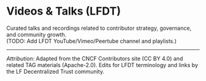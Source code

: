 # Videos & Talks (LFDT)

Curated talks and recordings related to contributor strategy, governance, and community growth.  
(TODO: Add LFDT YouTube/Vimeo/Peertube channel and playlists.)


---
*Attribution:* Adapted from the CNCF Contributors site (CC BY 4.0) and related TAG materials (Apache-2.0). 
Edits for LFDT terminology and links by the LF Decentralized Trust community.

